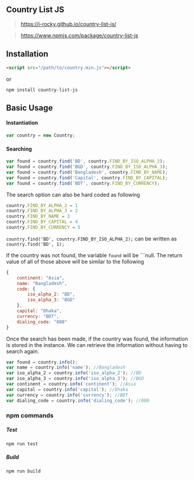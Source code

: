 ## Country List JS

> https://i-rocky.github.io/country-list-js/

> https://www.npmjs.com/package/country-list-js

## Installation

```html
<script src="/path/to/country.min.js"></script>
```

or

```
npm install country-list-js
```
## Basic Usage
#### Instantiation

```javascript 
var country = new Country; 
```

#### Searching

```javascript
var found = country.find('BD', country.FIND_BY_ISO_ALPHA_2);
var found = country.find('BGD', country.FIND_BY_ISO_ALPHA_3);
var found = country.find('Bangladesh', country.FIND_BY_NAME);
var found = country.find('Capital', country.FIND_BY_CAPITAL);
var found = country.find('BDT', country.FIND_BY_CURRENCY);
```

The search option can also be hard coded as following

```javascript
country.FIND_BY_ALPHA_2 = 1
country.FIND_BY_ALPHA_3 = 2
country.FIND_BY_NAME = 3
country.FIND_BY_CAPITAL = 4
country.FIND_BY_CURRENCY = 5
```

```country.find('BD', country.FIND_BY_ISO_ALPHA_2);``` can be written as ```country.find('BD', 1);```

If the country was not found, the variable ```found``` will be ```null.
The return value of all of those above will be similar to the following

```javascript
{
    continent: "Asia",
    name: "Bangladesh",
    code: {
        iso_alpha_2: "BD",
        iso_alpha_3: "BGD"
    },
    capital: "Dhaka",
    currency: "BDT",
    dialing_code: "880"
}
```

Once the search has been made, if the country was found, the information is stored in the instance. We can retrieve the information without having to search again.

```javascript
var found = country.info();
var name = country.info('name'); //Bangladesh
var iso_alpha_2 = country.info('iso_alpha_2'); //BD
var iso_alpha_3 = country.info('iso_alpha_3'); //BGD
var continent = country.info('continent'); //Asia
var capital = country.info('capital'); //Dhaka
var currency = country.info('currency'); //BDT
var dialing_code = country.info('dialing_code'); //880
```

### npm commands

##### Test
```
npm run test
```

##### Build
```
npm run build
```